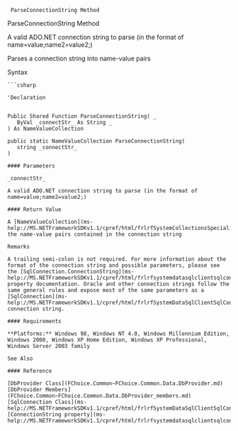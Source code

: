 ﻿     ParseConnectionString Method                                                   

ParseConnectionString Method

A valid ADO.NET connection string to parse (in the format of name=value;name2=value2;)

Parses a connection string into name-value pairs

Syntax

```vbnet
```csharp

'Declaration
 

Public Shared Function ParseConnectionString( _
   ByVal _connectStr_ As String _
) As NameValueCollection

public static NameValueCollection ParseConnectionString( 
   string _connectStr_
)

#### Parameters

_connectStr_

A valid ADO.NET connection string to parse (in the format of name=value;name2=value2;)

#### Return Value

A [NameValueCollection](ms-help://MS.NETFrameworkSDKv1.1/cpref/html/frlrfSystemCollectionsSpecializedNameValueCollectionClassTopic.htm) of the name-value pairs contained in the connection string

Remarks

A trailing semi-colon is not required. For more information about the format of the connection string and possible parameters, please see the [SqlConnection.ConnectionString](ms-help://MS.NETFrameworkSDKv1.1/cpref/html/frlrfsystemdatasqlclientsqlconnectionclassconnectionstringtopic.htm) property documentation. Oracle and other connection strings follow the same general rules and expose most of the same parameters as a [SqlConnection](ms-help://MS.NETFrameworkSDKv1.1/cpref/html/frlrfSystemDataSqlClientSqlConnectionClassTopic.htm) connection string.

#### Requirements

**Platforms:** Windows 98, Windows NT 4.0, Windows Millennium Edition, Windows 2000, Windows XP Home Edition, Windows XP Professional, Windows Server 2003 family

See Also

#### Reference

[DbProvider Class](FChoice.Common~FChoice.Common.Data.DbProvider.md)  
[DbProvider Members](FChoice.Common~FChoice.Common.Data.DbProvider_members.md)  
[SqlConnection Class](ms-help://MS.NETFrameworkSDKv1.1/cpref/html/frlrfSystemDataSqlClientSqlConnectionClassTopic.htm)  
[ConnectionString property](ms-help://MS.NETFrameworkSDKv1.1/cpref/html/frlrfsystemdatasqlclientsqlconnectionclassconnectionstringtopic.htm)